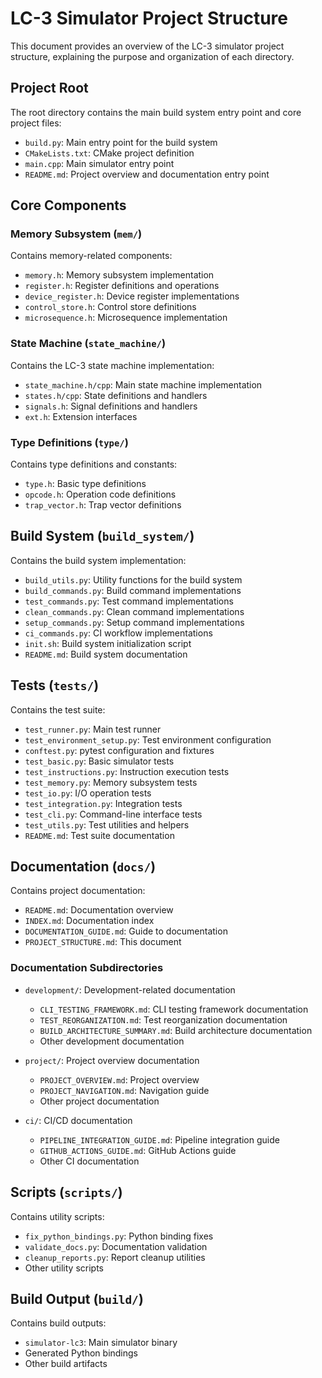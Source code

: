 # LC-3 Simulator Project Structure

This document provides an overview of the LC-3 simulator project structure, explaining the purpose and organization of each directory.

## Project Root

The root directory contains the main build system entry point and core project files:

- `build.py`: Main entry point for the build system
- `CMakeLists.txt`: CMake project definition
- `main.cpp`: Main simulator entry point
- `README.md`: Project overview and documentation entry point

## Core Components

### Memory Subsystem (`mem/`)

Contains memory-related components:

- `memory.h`: Memory subsystem implementation
- `register.h`: Register definitions and operations
- `device_register.h`: Device register implementations
- `control_store.h`: Control store definitions
- `microsequence.h`: Microsequence implementation

### State Machine (`state_machine/`)

Contains the LC-3 state machine implementation:

- `state_machine.h/cpp`: Main state machine implementation
- `states.h/cpp`: State definitions and handlers
- `signals.h`: Signal definitions and handlers
- `ext.h`: Extension interfaces

### Type Definitions (`type/`)

Contains type definitions and constants:

- `type.h`: Basic type definitions
- `opcode.h`: Operation code definitions
- `trap_vector.h`: Trap vector definitions

## Build System (`build_system/`)

Contains the build system implementation:

- `build_utils.py`: Utility functions for the build system
- `build_commands.py`: Build command implementations
- `test_commands.py`: Test command implementations
- `clean_commands.py`: Clean command implementations
- `setup_commands.py`: Setup command implementations
- `ci_commands.py`: CI workflow implementations
- `init.sh`: Build system initialization script
- `README.md`: Build system documentation

## Tests (`tests/`)

Contains the test suite:

- `test_runner.py`: Main test runner
- `test_environment_setup.py`: Test environment configuration
- `conftest.py`: pytest configuration and fixtures
- `test_basic.py`: Basic simulator tests
- `test_instructions.py`: Instruction execution tests
- `test_memory.py`: Memory subsystem tests
- `test_io.py`: I/O operation tests
- `test_integration.py`: Integration tests
- `test_cli.py`: Command-line interface tests
- `test_utils.py`: Test utilities and helpers
- `README.md`: Test suite documentation

## Documentation (`docs/`)

Contains project documentation:

- `README.md`: Documentation overview
- `INDEX.md`: Documentation index
- `DOCUMENTATION_GUIDE.md`: Guide to documentation
- `PROJECT_STRUCTURE.md`: This document

### Documentation Subdirectories

- `development/`: Development-related documentation
  - `CLI_TESTING_FRAMEWORK.md`: CLI testing framework documentation
  - `TEST_REORGANIZATION.md`: Test reorganization documentation
  - `BUILD_ARCHITECTURE_SUMMARY.md`: Build architecture documentation
  - Other development documentation

- `project/`: Project overview documentation
  - `PROJECT_OVERVIEW.md`: Project overview
  - `PROJECT_NAVIGATION.md`: Navigation guide
  - Other project documentation

- `ci/`: CI/CD documentation
  - `PIPELINE_INTEGRATION_GUIDE.md`: Pipeline integration guide
  - `GITHUB_ACTIONS_GUIDE.md`: GitHub Actions guide
  - Other CI documentation

## Scripts (`scripts/`)

Contains utility scripts:

- `fix_python_bindings.py`: Python binding fixes
- `validate_docs.py`: Documentation validation
- `cleanup_reports.py`: Report cleanup utilities
- Other utility scripts

## Build Output (`build/`)

Contains build outputs:

- `simulator-lc3`: Main simulator binary
- Generated Python bindings
- Other build artifacts
